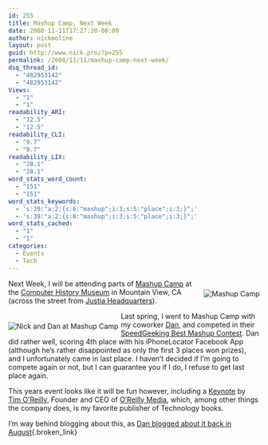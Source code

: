 ```yaml
---
id: 255
title: Mashup Camp, Next Week
date: 2008-11-11T17:27:20-08:00
author: nickmoline
layout: post
guid: http://www.nick.pro/?p=255
permalink: /2008/11/11/mashup-camp-next-week/
dsq_thread_id:
  - "482953142"
  - "482953142"
Views:
  - "1"
  - "1"
readability_ARI:
  - "12.5"
  - "12.5"
readability_CLI:
  - "9.7"
  - "9.7"
readability_LIX:
  - "28.1"
  - "28.1"
word_stats_word_count:
  - "151"
  - "151"
word_stats_keywords:
  - 's:39:"a:2:{s:6:"mashup";i:3;s:5:"place";i:3;}";'
  - 's:39:"a:2:{s:6:"mashup";i:3;s:5:"place";i:3;}";'
word_stats_cached:
  - "1"
  - "1"
categories:
  - Events
  - Tech
---
```

[<img src="https://i0.wp.com/www.mashupcamp.com/images/badges/MUCMVbadge2.gif?w=760" align="right" style="margin-left:5px;margin-bottom:5px;margin-top:20px" border="0" alt="Mashup Camp" data-recalc-dims="1" />](http://www.mashupcamp.com/mountain-view-november/)Next Week, I will be attending parts of [Mashup Camp](http://www.mashupcamp.com/mountain-view-november/) at the [Computer History Museum](http://www.computerhistory.org/) in Mountain View, CA (across the street from [Justia Headquarters](http://www.justia.com/)).

[<img src="https://i2.wp.com/farm4.static.flickr.com/3186/2347408363_f52bd497b0_m.jpg?w=760&#038;ssl=1" alt="Nick and Dan at Mashup Camp" title="Nick and Dan at Mashup Camp" align="left" style="margin-right:5px;margin-bottom:5px;margin-top:20px" border="0" data-recalc-dims="1" />](http://www.mashupcamp.com/wiki/index.php/SpeedGeeking6#Competitor_5_.26_6:_Dan_VuQuoc_.26_Nicholas_Moline_--_iPhoneLocator)Last spring, I went to Mashup Camp with my coworker [Dan](http://www.vuquoc.com/), and competed in their [SpeedGeeking Best Mashup Contest](http://www.mashupcamp.com/best-mashup-contest/). Dan did rather well, scoring 4th place with his iPhoneLocator Facebook App (although he&#8217;s rather disappointed as only the first 3 places won prizes), and I unfortunately came in last place. I haven&#8217;t decided if I&#8217;m going to compete again or not, but I can guarantee you if I do, I refuse to get last place again.

This years event looks like it will be fun however, including a [Keynote](http://www.mashupcamp.com/mountain-view-november/schedule.php) by [Tim O&#8217;Reilly](http://radar.oreilly.com/tim/), Founder and CEO of [O&#8217;Reilly Media](http://oreilly.com/), which, among other things the company does, is my favorite publisher of Technology books.

I&#8217;m way behind blogging about this, as [Dan blogged about it back in August](http://www.vuquoc.com/2008/08/29/mashup-camp-7-mountain-view-ca/){.broken_link}
